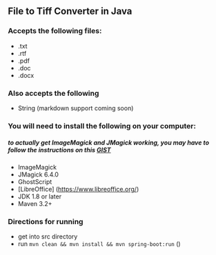 ## File to Tiff Converter in Java

### Accepts the following files: 
- .txt
- .rtf
- .pdf
- .doc
- .docx

### Also accepts the following 
- String (markdown support coming soon)


### You will need to install the following on your computer:

##### to actually get ImageMagick and JMagick working, you may have to follow the instructions on this [GIST](https://gist.github.com/kei2100/4688805)

- ImageMagick 
- JMagick 6.4.0
- GhostScript
- [LibreOffice] (https://www.libreoffice.org/) 
- JDK 1.8 or later
- Maven 3.2+

### Directions for running

- get into src directory
- run `mvn clean && mvn install && mvn spring-boot:run` ()
